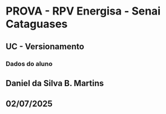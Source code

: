 # PROVA - RPV Energisa - Senai Cataguases

## UC - Versionamento 

### Dados do aluno


## Daniel da Silva B. Martins
## 02/07/2025